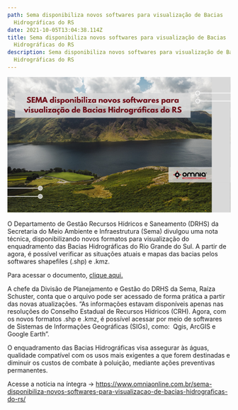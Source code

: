 ```yaml
---
path: Sema disponibiliza novos softwares para visualização de Bacias
  Hidrográficas do RS
date: 2021-10-05T13:04:38.114Z
title: Sema disponibiliza novos softwares para visualização de Bacias
  Hidrográficas do RS
description: Sema disponibiliza novos softwares para visualização de Bacias
  Hidrográficas do RS
---
```

<!--StartFragment-->

![](../assets/site-2-27.png)

O Departamento de Gestão Recursos Hídricos e Saneamento (DRHS) da Secretaria do Meio Ambiente e Infraestrutura (Sema) divulgou uma nota técnica, disponibilizando novos formatos para visualização do enquadramento das Bacias Hidrográficas do Rio Grande do Sul. A partir de agora, é possível verificar as situações atuais e mapas das bacias pelos softwares shapefiles (.shp) e .kmz.

Para acessar o documento, [clique aqui.](mailto:https://www.sema.rs.gov.br/upload/arquivos/202109/15160937-nt-dipla-2021-003-enquadramento.pdf)

A chefe da Divisão de Planejamento e Gestão do DRHS da Sema, Raíza Schuster, conta que o arquivo pode ser acessado de forma prática a partir das novas atualizações. “As informações estavam disponíveis apenas nas resoluções do Conselho Estadual de Recursos Hídricos (CRH). Agora, com os novos formatos .shp e .kmz, é possível acessar por meio de softwares de Sistemas de Informações Geográficas (SIGs), como:  Qgis, ArcGIS e Google Earth”.

O enquadramento das Bacias Hidrográficas visa assegurar às águas, qualidade compatível com os usos mais exigentes a que forem destinadas e diminuir os custos de combate à poluição, mediante ações preventivas permanentes.

Acesse a notícia na íntegra -> https://www.omniaonline.com.br/sema-disponibiliza-novos-softwares-para-visualizacao-de-bacias-hidrograficas-do-rs/

<!--EndFragment-->